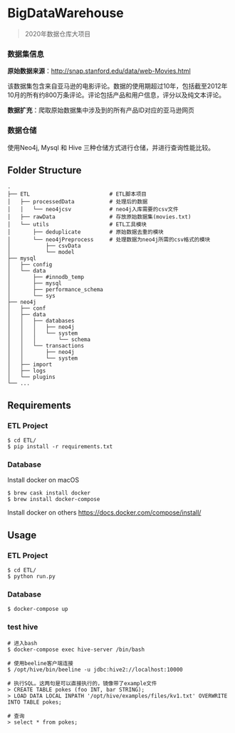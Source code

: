 # BigDataWarehouse

> 2020年数据仓库大项目
### 数据集信息
**原始数据来源**：http://snap.stanford.edu/data/web-Movies.html 

该数据集包含来自亚马逊的电影评论。数据的使用期超过10年，包括截至2012年10月的所有约800万条评论。评论包括产品和用户信息，评分以及纯文本评论。

**数据扩充**：爬取原始数据集中涉及到的所有产品ID对应的亚马逊网页

### 数据仓储

使用Neo4j, Mysql 和 Hive 三种仓储方式进行仓储，并进行查询性能比较。

## Folder Structure

```
.
├── ETL                         # ETL脚本项目
│   ├── processedData           # 处理后的数据
│   │   └── neo4jcsv            # neo4j入库需要的csv文件
│   ├── rawData                 # 存放原始数据集(movies.txt)
│   └── utils                   # ETL工具模块
│       ├── deduplicate         # 原始数据去重的模块
│       └── neo4jPreprocess     # 处理数据为neo4j所需的csv格式的模块
│           ├── csvData
│           └── model
├── mysql
│   ├── config
│   └── data
│       ├── #innodb_temp
│       ├── mysql
│       ├── performance_schema
│       └── sys
├── neo4j
│   ├── conf
│   ├── data
│   │   ├── databases
│   │   │   ├── neo4j
│   │   │   └── system
│   │   │       └── schema
│   │   └── transactions
│   │       ├── neo4j
│   │       └── system
│   ├── import
│   ├── logs
│   └── plugins
└── ...
```



## Requirements

### ETL Project

```shell
$ cd ETL/
$ pip install -r requirements.txt
```

### Database

Install docker on macOS

```shell
$ brew cask install docker
$ brew install docker-compose
```

Install docker on others
https://docs.docker.com/compose/install/



## Usage

### ETL Project

```shell
$ cd ETL/
$ python run.py
```

### Database

```shell
$ docker-compose up
```

### test hive

```shell
# 进入bash
$ docker-compose exec hive-server /bin/bash

# 使用beeline客户端连接
$ /opt/hive/bin/beeline -u jdbc:hive2://localhost:10000

# 执行SQL。这两句是可以直接执行的，镜像带了example文件
> CREATE TABLE pokes (foo INT, bar STRING);
> LOAD DATA LOCAL INPATH '/opt/hive/examples/files/kv1.txt' OVERWRITE INTO TABLE pokes;

# 查询
> select * from pokes;
```

